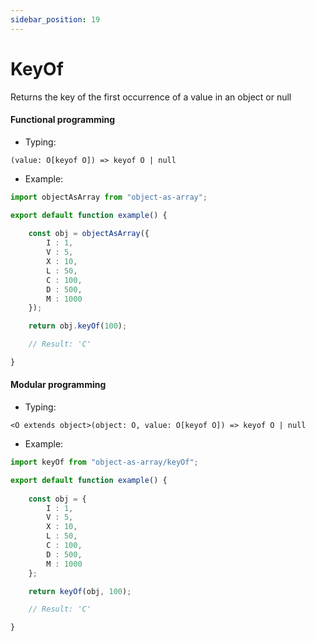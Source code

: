 ```yaml
---
sidebar_position: 19
---
```


# KeyOf

Returns the key of the first occurrence of a value in an object or null

<h4>Functional programming</h4>

 - Typing:

```(value: O[keyof O]) => keyof O | null```

 - Example:

```ts
import objectAsArray from "object-as-array";

export default function example() {
    
    const obj = objectAsArray({
        I : 1,
        V : 5,
        X : 10,
        L : 50,
        C : 100,
        D : 500,
        M : 1000
    });

    return obj.keyOf(100);

    // Result: 'C'

}
```

<h4>Modular programming</h4>

 - Typing:

```<O extends object>(object: O, value: O[keyof O]) => keyof O | null```

 - Example:

```ts
import keyOf from "object-as-array/keyOf";

export default function example() {
    
    const obj = {
        I : 1,
        V : 5,
        X : 10,
        L : 50,
        C : 100,
        D : 500,
        M : 1000
    };

    return keyOf(obj, 100);

    // Result: 'C'

}
```

